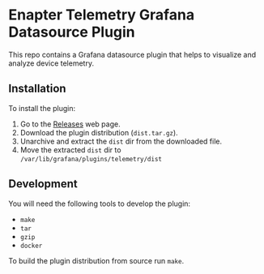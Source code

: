 # Enapter Telemetry Grafana Datasource Plugin

This repo contains a Grafana datasource plugin that helps to visualize and
analyze device telemetry.

## Installation

To install the plugin:

1. Go to the
   [Releases](https://github.com/Enapter/telemetry-grafana-datasource-plugin/releases)
   web page.
2. Download the plugin distribution (`dist.tar.gz`).
3. Unarchive and extract the `dist` dir from the downloaded file.
4. Move the extracted `dist` dir to `/var/lib/grafana/plugins/telemetry/dist`

## Development

You will need the following tools to develop the plugin:

- `make`
- `tar`
- `gzip`
- `docker`

To build the plugin distribution from source run `make`.
